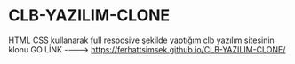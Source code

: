 # CLB-YAZILIM-CLONE
 HTML CSS kullanarak full resposive şekilde yaptığım clb yazılım sitesinin klonu
 GO LİNK ----> https://ferhattsimsek.github.io/CLB-YAZILIM-CLONE/
